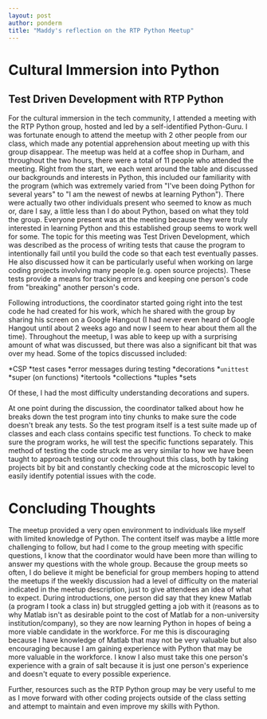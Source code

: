 ```yaml
---
layout: post
author: ponderm
title: "Maddy's reflection on the RTP Python Meetup"
---
```

# Cultural Immersion into Python
## Test Driven Development with RTP Python

For the cultural immersion in the tech community, I attended a meeting with the RTP Python group, hosted and led by a self-identified Python-Guru. I was fortunate enough to attend the meetup with 2 other people from our class, which made any potential apprehension about meeting up with this group disappear. The meetup was held at a coffee shop in Durham, and throughout the two hours, there were a total of 11 people who attended the meeting. Right from the start, we each went around the table and discussed our backgrounds and interests in Python, this included our familiarity with the program (which was extremely varied from "I've been doing Python for several years" to "I am the newest of newbs at learning Python"). There were actually two other individuals present who seemed to know as much or, dare I say, a little less than I do about Python, based on what they told the group. Everyone present was at the meeting because they were truly interested in learning Python and this established group seems to work well for some.  The topic for this meeting was Test Driven Development, which was described as the process of writing tests that cause the program to intentionally fail until you build the code so that each test eventually passes. He also discussed how it can be particularly useful when working on large coding projects involving many people (e.g. open source projects). These tests provide a means for tracking errors and keeping one person's code from "breaking" another person's code. 

Following introductions, the coordinator started going right into the test code he had created for his work, which he shared with the group by sharing his screen on a Google Hangout (I had never even heard of Google Hangout until about 2 weeks ago and now I seem to hear about them all the time). Throughout the meetup, I was able to keep up with a surprising amount of what was discussed, but there was also a significant bit that was over my head. Some of the topics discussed included: 

*CSP 
*test cases
*error messages during testing 
*decorations
*`unittest`
*super (on functions) 
*itertools
*collections
*tuples
*sets 

Of these, I had the most difficulty understanding decorations and supers. 

At one point during the discussion, the coordinator talked about how he breaks down the test program into tiny chunks to make sure the code doesn't break any tests. So the test program itself is a test suite made up of classes and each class contains specific test functions. To check to make sure the program works, he will test the specific functions separately. This method of testing the code struck me as very similar to how we have been taught to approach testing our code throughout this class, both by taking projects bit by bit and constantly checking code at the microscopic level to easily identify potential issues with the code. 

# Concluding Thoughts

The meetup provided a very open environment to individuals like myself with limited knowledge of Python. The content itself was maybe a little more challenging to follow, but had I come to the group meeting with specific questions, I know that the coordinator would have been more than willing to answer my questions with the whole group. Because the group meets so often, I do believe it might be beneficial for group members hoping to attend the meetups if the weekly discussion had a level of difficulty on the material indicated in the meetup description, just to give attendees an idea of what to expect. During introductions, one person did say that they knew Matlab (a program I took a class in) but struggled getting a job with it (reasons as to why Matlab isn't as desirable point to the cost of Matlab for a non-university institution/company), so they are now learning Python in hopes of being a more viable candidate in the workforce. For me this is discouraging because I have knowledge of Matlab that may not be very valuable but also encouraging because I am gaining experience with Python that may be more valuable in the workforce. I know I also must take this one person's experience with a grain of salt because it is just one person's experience and doesn't equate to every possible experience. 

Further, resources such as the RTP Python group may be very useful to me as I move forward with other coding projects outside of the class setting and attempt to maintain and even improve my skills with Python. 
